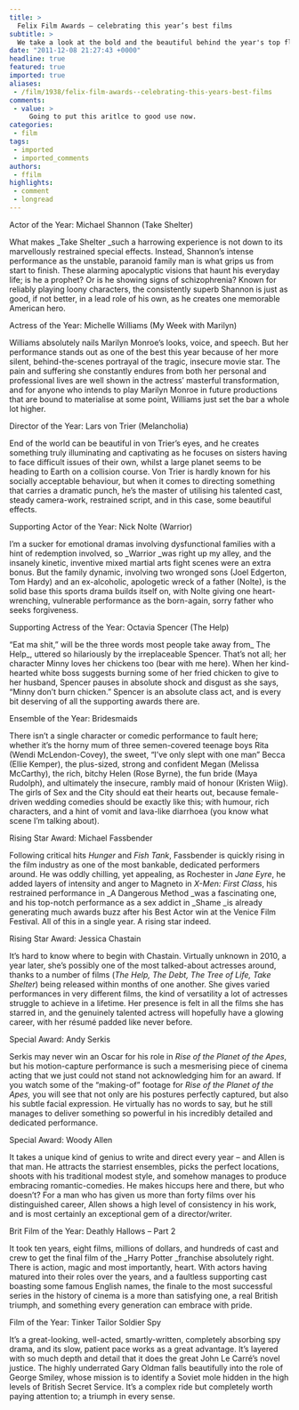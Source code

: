 ```yaml
---
title: >
  Felix Film Awards – celebrating this year’s best films
subtitle: >
  We take a look at the bold and the beautiful behind the year's top flicks
date: "2011-12-08 21:27:43 +0000"
headline: true
featured: true
imported: true
aliases:
 - /film/1938/felix-film-awards--celebrating-this-years-best-films
comments:
 - value: >
     Going to put this aritlce to good use now.
categories:
 - film
tags:
 - imported
 - imported_comments
authors:
 - ffilm
highlights:
 - comment
 - longread
---
```


Actor of the Year: Michael Shannon (Take Shelter)

What makes _Take Shelter _such a harrowing experience is not down to its marvellously restrained special effects. Instead, Shannon’s intense performance as the unstable, paranoid family man is what grips us from start to finish. These alarming apocalyptic visions that haunt his everyday life; is he a prophet? Or is he showing signs of schizophrenia? Known for reliably playing loony characters, the consistently superb Shannon is just as good, if not better, in a lead role of his own, as he creates one memorable American hero.

Actress of the Year: Michelle Williams (My Week with Marilyn)

Williams absolutely nails Marilyn Monroe’s looks, voice, and speech. But her performance stands out as one of the best this year because of her more silent, behind-the-scenes portrayal of the tragic, insecure movie star. The pain and suffering she constantly endures from both her personal and professional lives are well shown in the actress’ masterful transformation, and for anyone who intends to play Marilyn Monroe in future productions that are bound to materialise at some point, Williams just set the bar a whole lot higher.

Director of the Year: Lars von Trier (Melancholia)

End of the world can be beautiful in von Trier’s eyes, and he creates something truly illuminating and captivating as he focuses on sisters having to face difficult issues of their own, whilst a large planet seems to be heading to Earth on a collision course. Von Trier is hardly known for his socially acceptable behaviour, but when it comes to directing something that carries a dramatic punch, he’s the master of utilising his talented cast, steady camera-work, restrained script, and in this case, some beautiful effects.

Supporting Actor of the Year: Nick Nolte (Warrior)

I’m a sucker for emotional dramas involving dysfunctional families with a hint of redemption involved, so _Warrior _was right up my alley, and the insanely kinetic, inventive mixed martial arts fight scenes were an extra bonus. But the family dynamic, involving two wronged sons (Joel Edgerton, Tom Hardy) and an ex-alcoholic, apologetic wreck of a father (Nolte), is the solid base this sports drama builds itself on, with Nolte giving one heart-wrenching, vulnerable performance as the born-again, sorry father who seeks forgiveness.

Supporting Actress of the Year: Octavia Spencer (The Help)

“Eat ma shit,” will be the three words most people take away from_ The Help_, uttered so hilariously by the irreplaceable Spencer. That’s not all; her character Minny loves her chickens too (bear with me here). When her kind-hearted white boss suggests burning some of her fried chicken to give to her husband, Spencer pauses in absolute shock and disgust as she says, “Minny don’t burn chicken.” Spencer is an absolute class act, and is every bit deserving of all the supporting awards there are.

Ensemble of the Year: Bridesmaids

There isn’t a single character or comedic performance to fault here; whether it’s the horny mum of three semen-covered teenage boys Rita (Wendi McLendon-Covey), the sweet, “I’ve only slept with one man” Becca (Ellie Kemper), the plus-sized, strong and confident Megan (Melissa McCarthy), the rich, bitchy Helen (Rose Byrne), the fun bride (Maya Rudolph), and ultimately the insecure, rambly maid of honour (Kristen Wiig). The girls of Sex and the City should eat their hearts out, because female-driven wedding comedies should be exactly like this; with humour, rich characters, and a hint of vomit and lava-like diarrhoea (you know what scene I’m talking about).

Rising Star Award: Michael Fassbender

Following critical hits _Hunger_ and _Fish Tank_, Fassbender is quickly rising in the film industry as one of the most bankable, dedicated performers around. He was oddly chilling, yet appealing, as Rochester in _Jane Eyre_, he added layers of intensity and anger to Magneto in _X-Men: First Class_, his restrained performance in _A Dangerous Method _was a fascinating one, and his top-notch performance as a sex addict in _Shame _is already generating much awards buzz after his Best Actor win at the Venice Film Festival. All of this in a single year. A rising star indeed.

Rising Star Award: Jessica Chastain

It’s hard to know where to begin with Chastain. Virtually unknown in 2010, a year later, she’s possibly one of the most talked-about actresses around, thanks to a number of films (_The Help, The Debt, The Tree of Life, Take Shelter_) being released within months of one another. She gives varied performances in very different films, the kind of versatility a lot of actresses struggle to achieve in a lifetime. Her presence is felt in all the films she has starred in, and the genuinely talented actress will hopefully have a glowing career, with her résumé padded like never before.

Special Award: Andy Serkis

Serkis may never win an Oscar for his role in _Rise of the Planet of the Apes_, but his motion-capture performance is such a mesmerising piece of cinema acting that we just could not stand not acknowledging him for an award. If you watch some of the “making-of” footage for _Rise of the Planet of the Apes,_ you will see that not only are his postures perfectly captured, but also his subtle facial expression. He virtually has no words to say, but he still manages to deliver something so powerful in his incredibly detailed and dedicated performance.

Special Award: Woody Allen

It takes a unique kind of genius to write and direct every year – and Allen is that man. He attracts the starriest ensembles, picks the perfect locations, shoots with his traditional modest style, and somehow manages to produce embracing romantic-comedies. He makes hiccups here and there, but who doesn’t? For a man who has given us more than forty films over his distinguished career, Allen shows a high level of consistency in his work, and is most certainly an exceptional gem of a director/writer.

Brit Film of the Year: Deathly Hallows – Part 2

It took ten years, eight films, millions of dollars, and hundreds of cast and crew to get the final film of the _Harry Potter _franchise absolutely right. There is action, magic and most importantly, heart. With actors having matured into their roles over the years, and a faultless supporting cast boasting some famous English names, the finale to the most successful series in the history of cinema is a more than satisfying one, a real British triumph, and something every generation can embrace with pride.

Film of the Year: Tinker Tailor Soldier Spy

It’s a great-looking, well-acted, smartly-written, completely absorbing spy drama, and its slow, patient pace works as a great advantage. It’s layered with so much depth and detail that it does the great John Le Carré’s novel justice. The highly underrated Gary Oldman falls beautifully into the role of George Smiley, whose mission is to identify a Soviet mole hidden in the high levels of British Secret Service. It’s a complex ride but completely worth paying attention to; a triumph in every sense.

